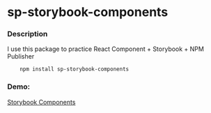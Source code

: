# sp-storybook-components

### Description

I use this package to practice React Component + Storybook + NPM Publisher

```
    npm install sp-storybook-components

```
### Demo:
[Storybook Components](https://santiagopa.github.io/storybook-components/?path=/story/example-introduction--page)